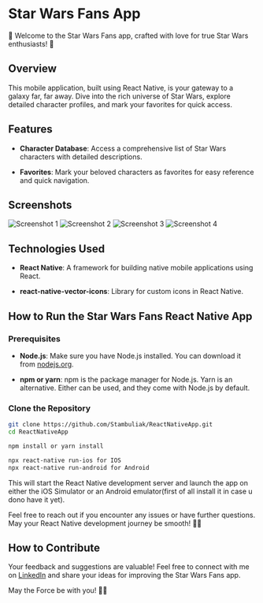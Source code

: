 # Star Wars Fans App

🌌 Welcome to the Star Wars Fans app, crafted with love for true Star Wars enthusiasts! 🌠

## Overview

This mobile application, built using React Native, is your gateway to a galaxy far, far away. Dive into the rich universe of Star Wars, explore detailed character profiles, and mark your favorites for quick access.

## Features

- **Character Database**: Access a comprehensive list of Star Wars characters with detailed descriptions.
  
- **Favorites**: Mark your beloved characters as favorites for easy reference and quick navigation.

## Screenshots

![Screenshot 1](https://github.com/Stambuliak/ReactNativeApp/assets/125443048/1ca913f9-1157-4ad1-a94e-b78a2d87d2bc)
![Screenshot 2](https://github.com/Stambuliak/ReactNativeApp/assets/125443048/dc8eb695-787b-4a52-be5b-2cc333b746aa)
![Screenshot 3](https://github.com/Stambuliak/ReactNativeApp/assets/125443048/c9a6efed-290f-495e-be4b-fef1dc709248)
![Screenshot 4](https://github.com/Stambuliak/ReactNativeApp/assets/125443048/2dbb3ef3-17ae-4ffc-9613-d0a3abc46a62)

## Technologies Used

- **React Native**: A framework for building native mobile applications using React.

- **react-native-vector-icons**: Library for custom icons in React Native.
## How to Run the Star Wars Fans React Native App

### Prerequisites

- **Node.js**: Make sure you have Node.js installed. You can download it from [nodejs.org](https://nodejs.org/).

- **npm or yarn**: npm is the package manager for Node.js. Yarn is an alternative. Either can be used, and they come with Node.js by default.

### Clone the Repository

```bash
git clone https://github.com/Stambuliak/ReactNativeApp.git
cd ReactNativeApp

npm install or yarn install

npx react-native run-ios for IOS 
npx react-native run-android for Android
```

This will start the React Native development server and launch the app on either the iOS Simulator or an Android emulator(first of all install it in case u dono have it yet).

Feel free to reach out if you encounter any issues or have further questions. May your React Native development journey be smooth! 🚀📱




## How to Contribute

Your feedback and suggestions are valuable! Feel free to connect with me on [LinkedIn](https://www.linkedin.com/in/oleksandr-stambuliak-b86929281/) and share your ideas for improving the Star Wars Fans app.

May the Force be with you! 🚀🌌
